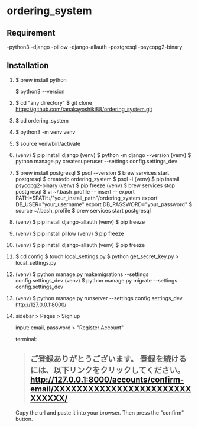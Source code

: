 # ordering_system

## Requirement

-python3
-django
-pillow
-django-allauth
-postgresql
-psycopg2-binary


## Installation

1. $ brew install python

   $ python3 --version

2. $ cd "any directory"
   $ git clone https://github.com/tanakayoshiki88/ordering_system.git

3. $ cd ordering_system 

4. $ python3 -m venv venv

5. $ source venv/bin/activate

6. (venv) $ pip install django
   (venv) $ python -m django --version
   (venv) $ python manage.py createsuperuser --settings config.settings_dev

7. $ brew install postgresql
   $ psql --version
   $ brew services start postgresql
   $ createdb ordering_system
   $ psql -l
   (venv) $ pip install psycopg2-binary
   (venv) $ pip freeze
   (venv) $ brew services stop postgresql
   $ vi ~/.bash_profile
     -- insert --
     export PATH=$PATH:/"your_install_path"/ordering_system
     export DB_USER="your_username"
     export DB_PASSWORD="your_password"
   $ source ~/.bash_profile
   $ brew services start postgresql
   
8. (venv) $ pip install django-allauth
   (venv) $ pip freeze

9. (venv) $ pip install pillow
   (venv) $ pip freeze

10. (venv) $ pip install django-allauth
    (venv) $ pip freeze

11. $ cd config
    $ touch local_settings.py
    $ python get_secret_key.py > local_settings.py

11. (venv) $ python manage.py makemigrations --settings config.settings_dev
    (venv) $ python manage.py migrate --settings config.settings_dev

12. (venv) $ python manage.py runserver --settings config.settings_dev
    http://127.0.0.1:8000/

13. sidebar > Pages > Sign up

    input: email, password > "Register Account"
      
    terminal:
    > ご登録ありがとうございます。
    > 登録を続けるには、以下リンクをクリックしてください。
    > http://127.0.0.1:8000/accounts/confirm-email/XXXXXXXXXXXXXXXXXXXXXXXXXXXXXX/
    > -------------------------------------------------------------------------------
    
    Copy the url and paste it into your browser.
    Then press the "confirm" button.



   
